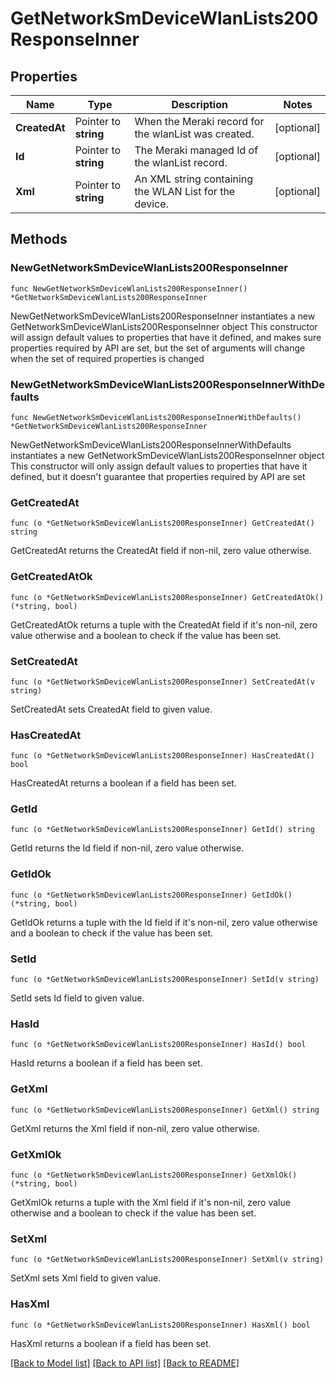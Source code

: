 # GetNetworkSmDeviceWlanLists200ResponseInner

## Properties

Name | Type | Description | Notes
------------ | ------------- | ------------- | -------------
**CreatedAt** | Pointer to **string** | When the Meraki record for the wlanList was created. | [optional] 
**Id** | Pointer to **string** | The Meraki managed Id of the wlanList record. | [optional] 
**Xml** | Pointer to **string** | An XML string containing the WLAN List for the device. | [optional] 

## Methods

### NewGetNetworkSmDeviceWlanLists200ResponseInner

`func NewGetNetworkSmDeviceWlanLists200ResponseInner() *GetNetworkSmDeviceWlanLists200ResponseInner`

NewGetNetworkSmDeviceWlanLists200ResponseInner instantiates a new GetNetworkSmDeviceWlanLists200ResponseInner object
This constructor will assign default values to properties that have it defined,
and makes sure properties required by API are set, but the set of arguments
will change when the set of required properties is changed

### NewGetNetworkSmDeviceWlanLists200ResponseInnerWithDefaults

`func NewGetNetworkSmDeviceWlanLists200ResponseInnerWithDefaults() *GetNetworkSmDeviceWlanLists200ResponseInner`

NewGetNetworkSmDeviceWlanLists200ResponseInnerWithDefaults instantiates a new GetNetworkSmDeviceWlanLists200ResponseInner object
This constructor will only assign default values to properties that have it defined,
but it doesn't guarantee that properties required by API are set

### GetCreatedAt

`func (o *GetNetworkSmDeviceWlanLists200ResponseInner) GetCreatedAt() string`

GetCreatedAt returns the CreatedAt field if non-nil, zero value otherwise.

### GetCreatedAtOk

`func (o *GetNetworkSmDeviceWlanLists200ResponseInner) GetCreatedAtOk() (*string, bool)`

GetCreatedAtOk returns a tuple with the CreatedAt field if it's non-nil, zero value otherwise
and a boolean to check if the value has been set.

### SetCreatedAt

`func (o *GetNetworkSmDeviceWlanLists200ResponseInner) SetCreatedAt(v string)`

SetCreatedAt sets CreatedAt field to given value.

### HasCreatedAt

`func (o *GetNetworkSmDeviceWlanLists200ResponseInner) HasCreatedAt() bool`

HasCreatedAt returns a boolean if a field has been set.

### GetId

`func (o *GetNetworkSmDeviceWlanLists200ResponseInner) GetId() string`

GetId returns the Id field if non-nil, zero value otherwise.

### GetIdOk

`func (o *GetNetworkSmDeviceWlanLists200ResponseInner) GetIdOk() (*string, bool)`

GetIdOk returns a tuple with the Id field if it's non-nil, zero value otherwise
and a boolean to check if the value has been set.

### SetId

`func (o *GetNetworkSmDeviceWlanLists200ResponseInner) SetId(v string)`

SetId sets Id field to given value.

### HasId

`func (o *GetNetworkSmDeviceWlanLists200ResponseInner) HasId() bool`

HasId returns a boolean if a field has been set.

### GetXml

`func (o *GetNetworkSmDeviceWlanLists200ResponseInner) GetXml() string`

GetXml returns the Xml field if non-nil, zero value otherwise.

### GetXmlOk

`func (o *GetNetworkSmDeviceWlanLists200ResponseInner) GetXmlOk() (*string, bool)`

GetXmlOk returns a tuple with the Xml field if it's non-nil, zero value otherwise
and a boolean to check if the value has been set.

### SetXml

`func (o *GetNetworkSmDeviceWlanLists200ResponseInner) SetXml(v string)`

SetXml sets Xml field to given value.

### HasXml

`func (o *GetNetworkSmDeviceWlanLists200ResponseInner) HasXml() bool`

HasXml returns a boolean if a field has been set.


[[Back to Model list]](../README.md#documentation-for-models) [[Back to API list]](../README.md#documentation-for-api-endpoints) [[Back to README]](../README.md)



